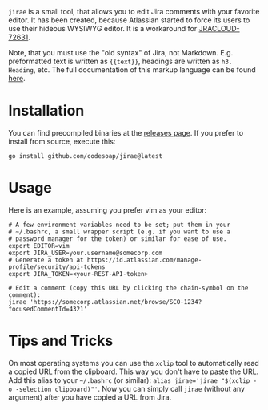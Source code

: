`jirae` is a small tool, that allows you to edit Jira comments with your
favorite editor. It has been created, because Atlassian started to force
its users to use their hideous WYSIWYG editor. It is a workaround for
[JRACLOUD-72631](https://jira.atlassian.com/browse/JRACLOUD-72631).

Note, that you must use the "old syntax" of Jira, not
Markdown. E.g. preformatted text is written as `{{text}}`,
headings are written as `h3. Heading`, etc. The full
documentation of this markup language can be found
[here](https://jira.atlassian.com/secure/WikiRendererHelpAction.jspa?section=all).

# Installation
You can find precompiled binaries at the
[releases page](https://github.com/codesoap/jirae/releases). If you
prefer to install from source, execute this:

```
go install github.com/codesoap/jirae@latest
```

# Usage
Here is an example, assuming you prefer vim as your editor:

```shell
# A few environment variables need to be set; put them in your
# ~/.bashrc, a small wrapper script (e.g. if you want to use a
# password manager for the token) or similar for ease of use.
export EDITOR=vim
export JIRA_USER=your.username@somecorp.com
# Generate a token at https://id.atlassian.com/manage-profile/security/api-tokens
export JIRA_TOKEN=<your-REST-API-token>

# Edit a comment (copy this URL by clicking the chain-symbol on the comment):
jirae 'https://somecorp.atlassian.net/browse/SCO-1234?focusedCommentId=4321'
```

# Tips and Tricks
On most operating systems you can use the `xclip` tool to automatically
read a copied URL from the clipboard. This way you don't have to paste
the URL. Add this alias to your `~/.bashrc` (or similar):
`alias jirae='jirae "$(xclip -o -selection clipboard)"'`. Now you can
simply call `jirae` (without any argument) after you have copied a URL
from Jira.
